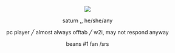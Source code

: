 <p align="center">
<img src="https://files.catbox.moe/whmexx.png">
<p align="center">
saturn ,, he/she/any
<p align="center">
pc player ╱ almost always offtab ╱ w2i, may not respond anyway
<p align="center">
beans #1 fan /srs
